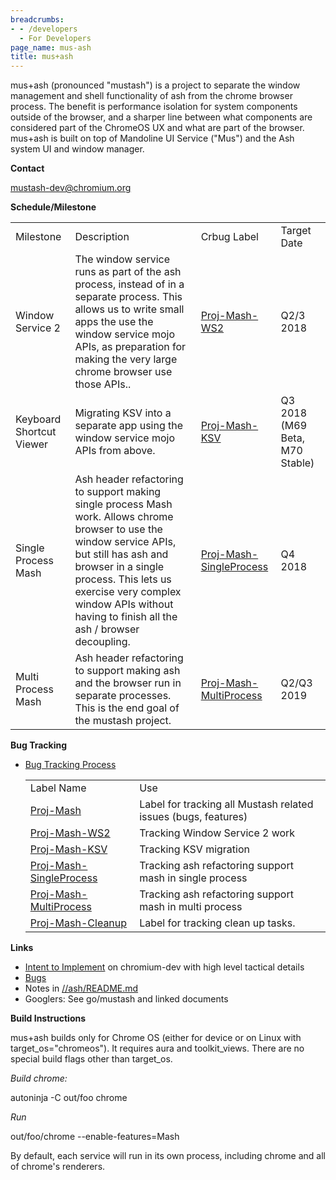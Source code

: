 ```yaml
---
breadcrumbs:
- - /developers
  - For Developers
page_name: mus-ash
title: mus+ash
---
```


mus+ash (pronounced "mustash") is a project to separate the window management
and shell functionality of ash from the chrome browser process. The benefit is
performance isolation for system components outside of the browser, and a
sharper line between what components are considered part of the ChromeOS UX and
what are part of the browser. mus+ash is built on top of Mandoline UI Service
("Mus") and the Ash system UI and window manager.

**Contact**

[mustash-dev@chromium.org](mailto:mustash-dev@chromium.org)

**Schedule/Milestone**

<table>
<tr>

<td>Milestone</td>

<td>Description</td>

<td>Crbug Label</td>

<td>Target Date</td>

</tr>
<tr>

<td>Window Service 2 </td>

<td>The window service runs as part of the ash process, instead of in a separate process. This allows us to write small apps the use the window service mojo APIs, as preparation for making the very large chrome browser use those APIs..</td>

<td><a href="https://bugs.chromium.org/p/chromium/issues/list?can=2&q=Proj%3DMash-WS2&colspec=ID+Pri+M+Stars+ReleaseBlock+Component+Status+Owner+Summary+OS+Modified&x=m&y=releaseblock&cells=ids">Proj-Mash-WS2</a></td>

<td>Q2/3 2018</td>

</tr>
<tr>

<td>Keyboard Shortcut Viewer </td>

<td>Migrating KSV into a separate app using the window service mojo APIs from above.</td>

<td><a href="https://bugs.chromium.org/p/chromium/issues/list?can=2&q=+Proj%3DMash-KSV&colspec=ID+Pri+M+Stars+ReleaseBlock+Component+Status+Owner+Summary+OS+Modified&x=m&y=releaseblock&cells=ids">Proj-Mash-KSV</a></td>

<td>Q3 2018 (M69 Beta, M70 Stable)</td>

</tr>
<tr>

<td>Single Process Mash </td>

<td>Ash header refactoring to support making single process Mash work. Allows chrome browser to use the window service APIs, but still has ash and browser in a single process. This lets us exercise very complex window APIs without having to finish all the ash / browser decoupling.</td>

<td><a href="https://bugs.chromium.org/p/chromium/issues/list?can=2&q=Proj%3DMash-SingleProcess+&colspec=ID+Pri+M+Stars+ReleaseBlock+Component+Status+Owner+Summary+OS+Modified&x=m&y=releaseblock&cells=ids">Proj-Mash-SingleProcess</a></td>

<td>Q4 2018</td>

</tr>
<tr>

<td>Multi Process Mash</td>

<td>Ash header refactoring to support making ash and the browser run in separate processes. This is the end goal of the mustash project.</td>

<td><a href="https://bugs.chromium.org/p/chromium/issues/list?can=2&q=Proj%3DMash-MultiProcess&colspec=ID+Pri+M+Stars+ReleaseBlock+Component+Status+Owner+Summary+OS+Modified&x=m&y=releaseblock&cells=ids">Proj-Mash-MultiProcess</a></td>

<td>Q2/Q3 2019</td>

</tr>
</table>

**Bug Tracking**

*   [Bug Tracking
            Process](https://docs.google.com/document/d/1wiTlRVvSsINYa61An1XywU9TuewWCLupyDV_u9Z4jkw/edit#heading=h.iupkzhopjke8)

    <table>
    <tr>

    <td>Label Name</td>

    <td>Use</td>

    </tr>
    <tr>

    <td><a href="https://bugs.chromium.org/p/chromium/issues/list?can=2&q=Proj%3DMash&colspec=ID+Pri+M+Stars+ReleaseBlock+Component+Status+Owner+Summary+OS+Modified&x=m&y=releaseblock&cells=ids">Proj-Mash</a></td>

    <td>Label for tracking all Mustash related issues (bugs, features)</td>

    </tr>
    <tr>

    <td><a href="https://bugs.chromium.org/p/chromium/issues/list?can=2&q=Proj%3DMash-WS2&colspec=ID+Pri+M+Stars+ReleaseBlock+Component+Status+Owner+Summary+OS+Modified&x=m&y=releaseblock&cells=ids">Proj-Mash-WS2</a></td>

    <td>Tracking Window Service 2 work</td>

    </tr>
    <tr>

    <td><a href="https://bugs.chromium.org/p/chromium/issues/list?can=2&q=Proj%3DMash-KSV&colspec=ID+Pri+M+Stars+ReleaseBlock+Component+Status+Owner+Summary+OS+Modified&x=m&y=releaseblock&cells=ids">Proj-Mash-KSV</a></td>

    <td>Tracking KSV migration</td>

    </tr>
    <tr>

    <td><a href="https://bugs.chromium.org/p/chromium/issues/list?can=2&q=Proj%3DMash-SingleProcess&colspec=ID+Pri+M+Stars+ReleaseBlock+Component+Status+Owner+Summary+OS+Modified&x=m&y=releaseblock&cells=ids">Proj-Mash-SingleProcess</a></td>

    <td>Tracking ash refactoring support mash in single process</td>

    </tr>
    <tr>

    <td><a href="https://bugs.chromium.org/p/chromium/issues/list?can=2&q=Proj%3DMash-MultiProcess&colspec=ID+Pri+M+Stars+ReleaseBlock+Component+Status+Owner+Summary+OS+Modified&x=m&y=releaseblock&cells=ids">Proj-Mash-MultiProcess</a></td>

    <td>Tracking ash refactoring support mash in multi process</td>

    </tr>
    <tr>

    <td><a href="https://bugs.chromium.org/p/chromium/issues/list?can=2&q=Proj%3DMash-Cleanup&colspec=ID+Pri+M+Stars+ReleaseBlock+Component+Status+Owner+Summary+OS+Modified&x=m&y=releaseblock&cells=ids">Proj-Mash-Cleanup</a></td>

    <td>Label for tracking clean up tasks.</td>

    </tr>
    </table>

**Links**

*   [Intent to
            Implement](https://groups.google.com/a/chromium.org/d/msg/chromium-dev/stof4wmbEDg/bhvWa-PrFQAJ)
            on chromium-dev with high level tactical details
*   [Bugs](https://code.google.com/p/chromium/issues/list?can=2&q=mustash)
*   Notes in
            [//ash/README.md](https://chromium.googlesource.com/chromium/src/+/HEAD/ash/README.md)
*   Googlers: See go/mustash and linked documents

**Build Instructions**

mus+ash builds only for Chrome OS (either for device or on Linux with
target_os="chromeos"). It requires aura and toolkit_views. There are no special
build flags other than target_os.

*Build chrome:*

autoninja -C out/foo chrome

*Run*

out/foo/chrome --enable-features=Mash

By default, each service will run in its own process, including chrome and all
of chrome's renderers.
